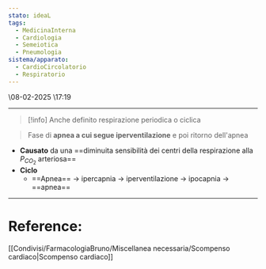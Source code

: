 ```yaml
---
stato: ideaL
tags:
  - MedicinaInterna
  - Cardiologia
  - Semeiotica
  - Pneumologia
sistema/apparato:
  - CardioCircolatorio
  - Respiratorio
---
```

\08-02-2025 \17:19

--- 
>[!info]
>Anche definito respirazione periodica o ciclica

> Fase di **apnea a cui segue iperventilazione** e poi ritorno dell'apnea

- **Causato** da una ==diminuita sensibilità dei centri della respirazione alla $P_{CO_2}$ arteriosa==
- **Ciclo**
	- ==Apnea== -> ipercapnia -> iperventilazione -> ipocapnia -> ==apnea==














--- 
# Reference:
[[Condivisi/FarmacologiaBruno/Miscellanea necessaria/Scompenso cardiaco|Scompenso cardiaco]]
